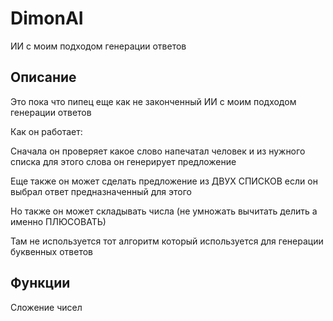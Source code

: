 <h1>DimonAI</h1>
<p>ИИ с моим подходом генерации ответов</p>
<h2>Описание</h2>
<p>Это пока что пипец еще как не законченный ИИ с моим подходом генерации ответов</p>
<p>Как он работает:</p>
<p>Сначала он проверяет какое слово напечатал человек и из нужного списка для этого слова он генерирует предложение</p>
<p>Еще также он может сделать предложение из ДВУХ СПИСКОВ если он выбрал ответ предназначенный для этого</p>
<p>Но также он может складывать числа (не умножать вычитать делить а именно ПЛЮСОВАТЬ)</p>
<p>Там не используется тот алгоритм который используется для генерации буквенных ответов</p>
<h2>Функции</h2>
<p>Сложение чисел</p>
